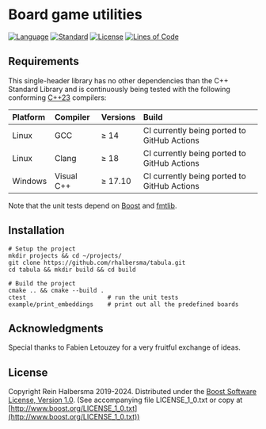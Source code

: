 # Board game utilities

[![Language](https://img.shields.io/badge/language-C++-blue.svg)](https://isocpp.org/)
[![Standard](https://img.shields.io/badge/c%2B%2B-20-blue.svg)](https://en.wikipedia.org/wiki/C%2B%2B#Standardization)
[![License](https://img.shields.io/badge/license-Boost-blue.svg)](https://opensource.org/licenses/BSL-1.0)
[![Lines of Code](https://tokei.rs/b1/github/rhalbersma/tabula?category=code)](https://github.com/rhalbersma/tabula)

## Requirements

This single-header library has no other dependencies than the C++ Standard Library and is continuously being tested with the following conforming [C++23](https://www.open-std.org/jtc1/sc22/wg21/docs/papers/2023/n4950.pdf) compilers:

| Platform | Compiler   | Versions     | Build |
| :------- | :-------   | :-------     | :---- |
| Linux    | GCC        | $\geq$ 14    | CI currently being ported to GitHub Actions |
| Linux    | Clang      | $\geq$ 18    | CI currently being ported to GitHub Actions |
| Windows  | Visual C++ | $\geq$ 17.10 | CI currently being ported to GitHub Actions |

Note that the unit tests depend on [Boost](https://www.boost.io/) and [fmtlib](https://fmt.dev/latest/index.html).

## Installation

    # Setup the project
    mkdir projects && cd ~/projects/
    git clone https://github.com/rhalbersma/tabula.git
    cd tabula && mkdir build && cd build

    # Build the project
    cmake .. && cmake --build .
    ctest                       # run the unit tests
    example/print_embeddings    # print out all the predefined boards

## Acknowledgments

Special thanks to Fabien Letouzey for a very fruitful exchange of ideas.

## License

Copyright Rein Halbersma 2019-2024.
Distributed under the [Boost Software License, Version 1.0](http://www.boost.org/users/license.html).
(See accompanying file LICENSE_1_0.txt or copy at [http://www.boost.org/LICENSE_1_0.txt](http://www.boost.org/LICENSE_1_0.txt))
